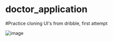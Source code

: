 # doctor_application

#Practice cloning UI's from dribble, first attempt

![image](https://github.com/NotDunce/Doc_App/assets/126876327/0749a27a-3916-4885-b14f-d96bf1e4d36c)


